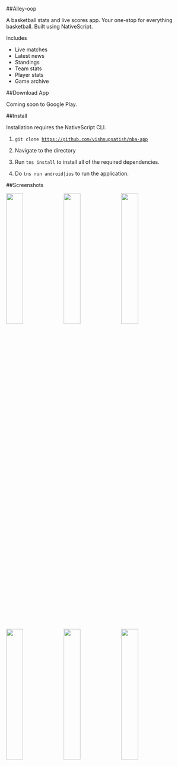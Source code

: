 ##Alley-oop

A basketball stats and live scores app. Your one-stop for everything basketball. Built using NativeScript.

Includes
- Live matches
- Latest news
- Standings
- Team stats
- Player stats
- Game archive

##Download App

Coming soon to Google Play.

##Install

Installation requires the NativeScript CLI.

1. <code>git clone https://github.com/vishnupsatish/nba-app</code>

2. Navigate to the directory

3. Run <code>tns install</code> to install all of the required dependencies.

4. Do <code>tns run android|ios</code> to run the application.

##Screenshots

<img width="30%"  src="https://alleyoop.sirv.com/Screenshots/screenshot4.png">

<img width="30%" src="https://alleyoop.sirv.com/Screenshots/screenshot9.png">

<img width="30%" src="https://alleyoop.sirv.com/Screenshots/screenshot7.png">

<img width="30%" src="https://alleyoop.sirv.com/Screenshots/screenshot6.png">

<img width="30%" src="https://alleyoop.sirv.com/Screenshots/screenshot5.png">

<img width="30%" src="https://alleyoop.sirv.com/Screenshots/screenshot3.png">
